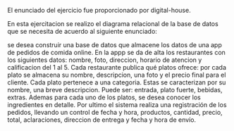 El enunciado del ejercicio fue proporcionado por digital-house.

En esta ejercitacion se realizo el diagrama relacional de la base de datos que se necesita de acuerdo al siguiente enunciado:

se desea construir una base de datos que almacene los datos de una app de pedidos de comida online.
En la appp se da de alta los restaurantes con los siguientes datos: nombre, foto, direccion, horario de atencion y calificacion del 1 al 5.
Cada restaurante publica qué platos ofrece:
por cada plato se almacena su nombre, descripcion, una foto y el precio final para el cliente.
Cada plato pertenece a una categoria. Estas se caracterizan por su nombre, una breve descripcion. Puede ser: entrada, plato fuerte, bebidas, extras.
Ademas para cada uno de los platos, se desea conocer los ingredientes en detalle.
Por ultimo el sistema realiza una registración de los pedidos, llevando un control de fecha y hora, productos, cantidad, precio, total, aclaraciones, direccion de entrega y fecha y hora de envío.


